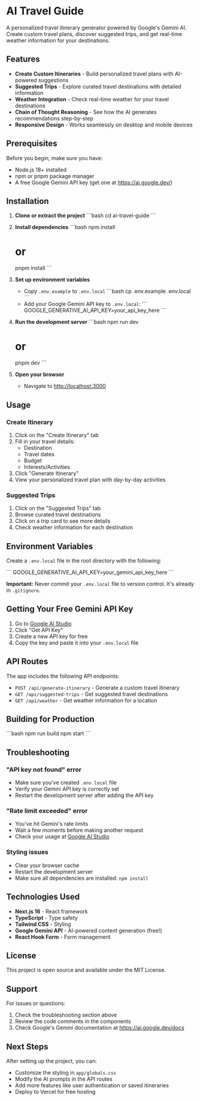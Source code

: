 # AI Travel Guide

A personalized travel itinerary generator powered by Google's Gemini AI. Create custom travel plans, discover suggested trips, and get real-time weather information for your destinations.

## Features

- **Create Custom Itineraries** - Build personalized travel plans with AI-powered suggestions
- **Suggested Trips** - Explore curated travel destinations with detailed information
- **Weather Integration** - Check real-time weather for your travel destinations
- **Chain of Thought Reasoning** - See how the AI generates recommendations step-by-step
- **Responsive Design** - Works seamlessly on desktop and mobile devices

## Prerequisites

Before you begin, make sure you have:
- Node.js 18+ installed
- npm or pnpm package manager
- A free Google Gemini API key (get one at https://ai.google.dev/)

## Installation

1. **Clone or extract the project**
   \`\`\`bash
   cd ai-travel-guide
   \`\`\`

2. **Install dependencies**
   \`\`\`bash
   npm install
   # or
   pnpm install
   \`\`\`

3. **Set up environment variables**
   - Copy `.env.example` to `.env.local`
   \`\`\`bash
   cp .env.example .env.local
   \`\`\`
   - Add your Google Gemini API key to `.env.local`:
   \`\`\`
   GOOGLE_GENERATIVE_AI_API_KEY=your_api_key_here
   \`\`\`

4. **Run the development server**
   \`\`\`bash
   npm run dev
   # or
   pnpm dev
   \`\`\`

5. **Open your browser**
   - Navigate to [http://localhost:3000](http://localhost:3000)

## Usage

### Create Itinerary
1. Click on the "Create Itinerary" tab
2. Fill in your travel details:
   - Destination
   - Travel dates
   - Budget
   - Interests/Activities
3. Click "Generate Itinerary"
4. View your personalized travel plan with day-by-day activities

### Suggested Trips
1. Click on the "Suggested Trips" tab
2. Browse curated travel destinations
3. Click on a trip card to see more details
4. Check weather information for each destination

## Environment Variables

Create a `.env.local` file in the root directory with the following:

\`\`\`
GOOGLE_GENERATIVE_AI_API_KEY=your_gemini_api_key_here
\`\`\`

**Important:** Never commit your `.env.local` file to version control. It's already in `.gitignore`.

## Getting Your Free Gemini API Key

1. Go to [Google AI Studio](https://ai.google.dev/)
2. Click "Get API Key"
3. Create a new API key for free
4. Copy the key and paste it into your `.env.local` file

## API Routes

The app includes the following API endpoints:

- `POST /api/generate-itinerary` - Generate a custom travel itinerary
- `GET /api/suggested-trips` - Get suggested travel destinations
- `GET /api/weather` - Get weather information for a location

## Building for Production

\`\`\`bash
npm run build
npm start
\`\`\`

## Troubleshooting

### "API key not found" error
- Make sure you've created `.env.local` file
- Verify your Gemini API key is correctly set
- Restart the development server after adding the API key

### "Rate limit exceeded" error
- You've hit Gemini's rate limits
- Wait a few moments before making another request
- Check your usage at [Google AI Studio](https://ai.google.dev/)

### Styling issues
- Clear your browser cache
- Restart the development server
- Make sure all dependencies are installed: `npm install`

## Technologies Used

- **Next.js 16** - React framework
- **TypeScript** - Type safety
- **Tailwind CSS** - Styling
- **Google Gemini API** - AI-powered content generation (free!)
- **React Hook Form** - Form management

## License

This project is open source and available under the MIT License.

## Support

For issues or questions:
1. Check the troubleshooting section above
2. Review the code comments in the components
3. Check Google's Gemini documentation at https://ai.google.dev/docs

## Next Steps

After setting up the project, you can:
- Customize the styling in `app/globals.css`
- Modify the AI prompts in the API routes
- Add more features like user authentication or saved itineraries
- Deploy to Vercel for free hosting
